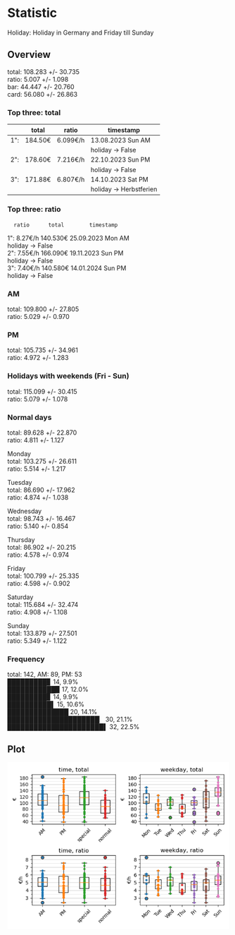 # Statistic  
Holiday: Holiday in Germany and Friday till Sunday  
## Overview  
total: 108.283 +/- 30.735  
ratio:   5.007 +/-  1.098  
bar:    44.447 +/- 20.760  
card:   56.080 +/- 26.863  
  
  
### Top three: total  
&nbsp;|total|ratio|timestamp
---|---|---|---
1":|184.50€|6.099€/h|13.08.2023 Sun AM
&nbsp;|&nbsp;|&nbsp;|holiday -> False
2":|178.60€|7.216€/h|22.10.2023 Sun PM
&nbsp;|&nbsp;|&nbsp;|holiday -> False
3":|171.88€|6.807€/h|14.10.2023 Sat PM
&nbsp;|&nbsp;|&nbsp;|holiday -> Herbstferien
  
  
### Top three: ratio  
      ratio      total        timestamp  
1":  8.27€/h   140.530€   25.09.2023 Mon AM  
     holiday -> False  
2":  7.55€/h   166.090€   19.11.2023 Sun PM  
     holiday -> False  
3":  7.40€/h   140.580€   14.01.2024 Sun PM  
     holiday -> False  
  
  
### AM  
total: 109.800 +/- 27.805  
ratio:   5.029 +/-  0.970  
  
### PM  
total: 105.735 +/- 34.961  
ratio:   4.972 +/-  1.283  
  
  
### Holidays with weekends (Fri - Sun)  
total: 115.099 +/- 30.415  
ratio:   5.079 +/-  1.078  
  
### Normal days  
total:  89.628 +/- 22.870  
ratio:   4.811 +/-  1.127  
  
  
Monday  
total: 103.275 +/- 26.611  
ratio:   5.514 +/-  1.217  
  
Tuesday  
total:  86.690 +/- 17.962  
ratio:   4.874 +/-  1.038  
  
Wednesday  
total:  98.743 +/- 16.467  
ratio:   5.140 +/-  0.854  
  
Thursday  
total:  86.902 +/- 20.215  
ratio:   4.578 +/-  0.974  
  
Friday  
total: 100.799 +/- 25.335  
ratio:   4.598 +/-  0.902  
  
Saturday  
total: 115.684 +/- 32.474  
ratio:   4.908 +/-  1.108  
  
Sunday  
total: 133.879 +/- 27.501  
ratio:   5.349 +/-  1.122  
  
  
### Frequency  
total: 142, AM: 89, PM: 53  
█████████▊ 14, 9.9%  
███████████▉ 17, 12.0%  
█████████▊ 14, 9.9%  
██████████▌ 15, 10.6%  
██████████████ 20, 14.1%  
█████████████████████▏ 30, 21.1%  
██████████████████████▌ 32, 22.5%  
  
  
## Plot  
![Image](harvest.png)